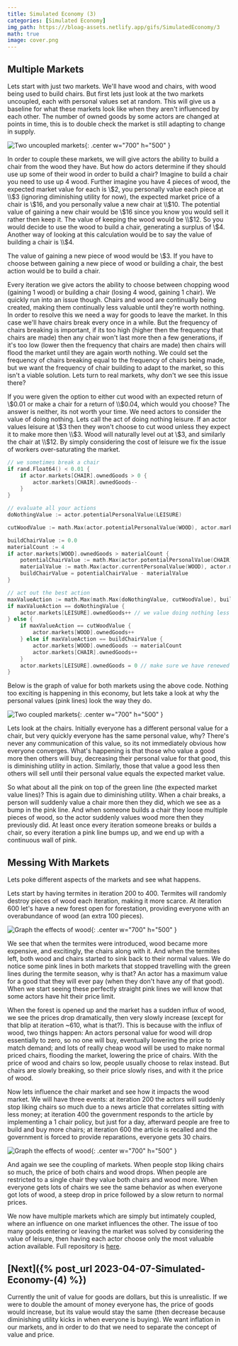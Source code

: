 ```yaml
---
title: Simulated Economy (3)
categories: [Simulated Economy]
img_path: https:///bloag-assets.netlify.app/gifs/SimulatedEconomy/3
math: true
image: cover.png
---
```


## Multiple Markets
Lets start with just two markets. We'll have wood and chairs, with wood being used to build chairs. But first lets just look at the two markets uncoupled, each with personal values set at random. This will give us a baseline for what these markets look like when they aren't influenced by each other. The number of owned goods by some actors are changed at points in time, this is to double check the market is still adapting to change in supply.

![Two uncoupled markets](uncoupled.gif){: .center w="700" h="500" }

In order to couple these markets, we will give actors the ability to build a chair from the wood they have. But how do actors determine if they should use up some of their wood in order to build a chair? Imagine to build a chair you need to use up 4 wood. Further imagine you have 4 pieces of wood, the expected market value for each is \\$2, you personally value each piece at \\$3 (ignoring diminishing utility for now), the expected market price of a chair is \\$16, and you personally value a new chair at \\$10. The potential value of gaining a new chair would be \\$16 since you know you would sell it rather then keep it. The value of keeping the wood would be \\$12. So you would decide to use the wood to build a chair, generating a surplus of \\$4. Another way of looking at this calculation would be to say the value of building a chair is \\$4. 

The value of gaining a new piece of wood would be \\$3. If you have to choose between gaining a new piece of wood or building a chair, the best action would be to build a chair. 

Every iteration we give actors the ability to choose between chopping wood (gaining 1 wood) or building a chair (losing 4 wood, gaining 1 chair). We quickly run into an issue though. Chairs and wood are continually being created, making them continually less valuable until they're worth nothing. In order to resolve this we need a way for goods to leave the market. In this case we'll have chairs break every once in a while. But the frequency of chairs breaking is important, if its too high (higher then the frequency that chairs are made) then any chair won't last more then a few generations, if it's too low (lower then the frequency that chairs are made) then chairs will flood the market until they are again worth nothing. We could set the frequency of chairs breaking equal to the frequency of chairs being made, but we want the frequency of chair building to adapt to the market, so this isn't a viable solution. Lets turn to real markets, why don't we see this issue there?

If you were given the option to either cut wood with an expected return of \\$0.01 or make a chair for a return of \\$0.04, which would you choose? The answer is neither, its not worth your time. We need actors to consider the value of doing nothing. Lets call the act of doing nothing leisure. If an actor values leisure at \\$3 then they won't choose to cut wood unless they expect it to make more then \\$3. Wood will naturally level out at \\$3, and similarly the chair at \\$12. By simply considering the cost of leisure we fix the issue of workers over-saturating the market. 

```go
// we sometimes break a chair
if rand.Float64() < 0.01 {
	if actor.markets[CHAIR].ownedGoods > 0 {
		actor.markets[CHAIR].ownedGoods--
	}
}

// evaluate all your actions
doNothingValue := actor.potentialPersonalValue(LEISURE)

cutWoodValue := math.Max(actor.potentialPersonalValue(WOOD), actor.markets[WOOD].expectedMarketValue)

buildChairValue := 0.0
materialCount := 4
if actor.markets[WOOD].ownedGoods > materialCount {
	potentialChairValue := math.Max(actor.potentialPersonalValue(CHAIR), actor.markets[CHAIR].expectedMarketValue)
	materialValue := math.Max(actor.currentPersonalValue(WOOD), actor.markets[WOOD].expectedMarketValue) * float64(materialCount)
	buildChairValue = potentialChairValue - materialValue
}

// act out the best action
maxValueAction := math.Max(math.Max(doNothingValue, cutWoodValue), buildChairValue)
if maxValueAction == doNothingValue {
	actor.markets[LEISURE].ownedGoods++ // we value doing nothing less and less the more we do it (diminishing utility)
} else {
	if maxValueAction == cutWoodValue {
		actor.markets[WOOD].ownedGoods++
	} else if maxValueAction == buildChairValue {
		actor.markets[WOOD].ownedGoods -= materialCount
		actor.markets[CHAIR].ownedGoods++
	}
	actor.markets[LEISURE].ownedGoods = 0 // make sure we have renewed value for doing nothing since we just did something
}
```

Below is the graph of value for both markets using the above code. Nothing too exciting is happening in this economy, but lets take a look at why the personal values (pink lines) look the way they do.

![Two coupled markets](coupled.gif){: .center w="700" h="500" }

Lets look at the chairs. Initially everyone has a different personal value for a chair, but very quickly everyone has the same personal value, why? There's never any communication of this value, so its not immediately obvious how everyone converges. What's happening is that those who value a good more then others will buy, decreasing their personal value for that good, this is diminishing utility in action. Similarly, those that value a good less then others will sell until their personal value equals the expected market value.

So what about all the pink on top of the green line (the expected market value lines)? This is again due to diminishing utility. When a chair breaks, a person will suddenly value a chair more then they did, which we see as a bump in the pink line. And when someone builds a chair they loose multiple pieces of wood, so the actor suddenly values wood more then they previously did. At least once every iteration someone breaks or builds a chair, so every iteration a pink line bumps up, and we end up with a continuous wall of pink.

## Messing With Markets
Lets poke different aspects of the markets and see what happens. 

Lets start by having termites in iteration 200 to 400. Termites will randomly destroy pieces of wood each iteration, making it more scarce. At iteration 600 let's have a new forest open for forestation, providing everyone with an overabundance of wood (an extra 100 pieces).

![Graph the effects of wood](modify_wood.gif){: .center w="700" h="500" }

We see that when the termites were introduced, wood became more expensive, and excitingly, the chairs along with it. And when the termites left, both wood and chairs started to sink back to their normal values. We do notice some pink lines in both markets that stopped travelling with the green lines during the termite season, why is that? An actor has a maximum value for a good that they will ever pay (when they don't have any of that good). When we start seeing these perfectly straight pink lines we will know that some actors have hit their price limit. 

When the forest is opened up and the market has a sudden influx of wood, we see the prices drop dramatically, then very slowly increase (except for that blip at iteration ~610, what is that?). This is because with the influx of wood, two things happen: An actors personal value for wood will drop essentially to zero, so no one will buy, eventually lowering the price to match demand; and lots of really cheap wood will be used to make normal priced chairs, flooding the market, lowering the price of chairs. With the price of wood and chairs so low, people usually choose to relax instead. But chairs are slowly breaking, so their price slowly rises, and with it the price of wood.

Now lets influence the chair market and see how it impacts the wood market. We will have three events: at iteration 200 the actors will suddenly stop liking chairs so much due to a news article that correlates sitting with less money; at iteration 400 the government responds to the article by implementing a 1 chair policy, but just for a day, afterward people are free to build and buy more chairs; at iteration 600 the article is recalled and the government is forced to provide reparations, everyone gets 30 chairs.

![Graph the effects of wood](modify_chairs.gif){: .center w="700" h="500" }

And again we see the coupling of markets. When people stop liking chairs so much, the price of both chairs and wood drops. When people are restricted to a single chair they value both chairs and wood more. When everyone gets lots of chairs we see the same behavior as when everyone got lots of wood, a steep drop in price followed by a slow return to normal prices.

We now have multiple markets which are simply but intimately coupled, where an influence on one market influences the other. The issue of too many goods entering or leaving the market was solved by considering the value of leisure, then having each actor choose only the most valuable action available. Full repository is [here](https://github.com/JasonFantl/Simulated-Economy-Tutorial/tree/master/3).

## [Next]({% post_url 2023-04-07-Simulated-Economy-(4) %})
Currently the unit of value for goods are dollars, but this is unrealistic. If we were to double the amount of money everyone has, the price of goods would increase, but its value would stay the same (then decrease because diminishing utility kicks in when everyone is buying). We want inflation in our markets, and in order to do that we need to separate the concept of value and price.